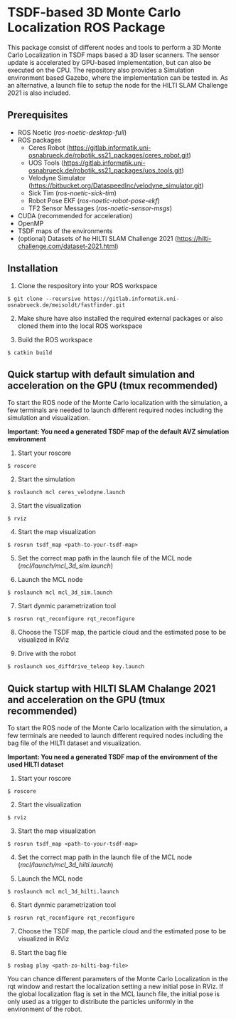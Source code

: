 # TSDF-based 3D Monte Carlo Localization ROS Package

This package consist of different nodes and tools to perform a 3D Monte Carlo Localization in TSDF maps based a 3D laser scanners.
The sensor update is accelerated by GPU-based implementation, but can also be executed on the CPU.
The repository also provides a Simulation environment based Gazebo, where the implementation can be tested in.
As an alternative, a launch file to setup the node for the HILTI SLAM Challenge 2021 is also included. 

## Prerequisites
* ROS Noetic (*ros-noetic-desktop-full*)
* ROS packages
  * Ceres Robot (https://gitlab.informatik.uni-osnabrueck.de/robotik_ss21_packages/ceres_robot.git)
  * UOS Tools (https://gitlab.informatik.uni-osnabrueck.de/robotik_ss21_packages/uos_tools.git)
  * Velodyne Simulator (https://bitbucket.org/DataspeedInc/velodyne_simulator.git)
  * Sick Tim (*ros-noetic-sick-tim*)
  * Robot Pose EKF (*ros-noetic-robot-pose-ekf*)
  * TF2 Sensor Messages (*ros-noetic-sensor-msgs*)
* CUDA (recommended for acceleration)
* OpenMP
* TSDF maps of the environments
* (optional) Datasets of he HILTI SLAM Challenge 2021 (https://hilti-challenge.com/dataset-2021.html) 

## Installation

1. Clone the respository into your ROS workspace
```console
$ git clone --recursive https://gitlab.informatik.uni-osnabrueck.de/meisoldt/fastfinder.git
```
2. Make shure have also installed the required external packages or also cloned them into the local ROS workspace

3. Build the ROS workspace
```console
$ catkin build
```

## Quick startup with default simulation and acceleration on the GPU (tmux recommended)

To start the ROS node of the Monte Carlo localization with the simulation, a few terminals are needed to launch different required nodes including the simulation and visualization.

**Important: You need a generated TSDF map of the default AVZ simulation environment**

1. Start your roscore
```console
$ roscore
```

2. Start the simulation
```console
$ roslaunch mcl ceres_velodyne.launch
```

3. Start the visualization
```console
$ rviz
```

4. Start the map visualization
```console
$ rosrun tsdf_map <path-to-your-tsdf-map>
```

5. Set the correct map path in the launch file of the MCL node (*mcl/launch/mcl_3d_sim.launch*)

6. Launch the MCL node
  ```console
  $ roslaunch mcl mcl_3d_sim.launch
  ```
7. Start dynmic parametrization tool 
```console
$ rosrun rqt_reconfigure rqt_reconfigure
```

8. Choose the TSDF map, the particle cloud and the estimated pose to be visualized in RViz

9. Drive with the robot
```console
$ roslaunch uos_diffdrive_teleop key.launch
```

## Quick startup with HILTI SLAM Chalange 2021 and acceleration on the GPU (tmux recommended)

To start the ROS node of the Monte Carlo localization with the simulation, a few terminals are needed to launch different required nodes including the bag file of the HILTI dataset and visualization.

**Important: You need a generated TSDF map of the environment of the used HILTI dataset**

1. Start your roscore
```console
$ roscore
```

2. Start the visualization
```console
$ rviz
```

3. Start the map visualization
```console
$ rosrun tsdf_map <path-to-your-tsdf-map>
```

4. Set the correct map path in the launch file of the MCL node (*mcl/launch/mcl_3d_hilti.launch*)

5. Launch the MCL node
  ```console
  $ roslaunch mcl mcl_3d_hilti.launch
  ```
6. Start dynmic parametrization tool 
```console
$ rosrun rqt_reconfigure rqt_reconfigure
```

7. Choose the TSDF map, the particle cloud and the estimated pose to be visualized in RViz

8. Start the bag file
```console
$ rosbag play <path-zo-hilti-bag-file>
```

You can chance different parameters of the Monte Carlo Localization in the rqt window and restart the localization setting a new initial pose in RViz. If the global localization flag is set in the MCL launch file, the initial pose is only used as a trigger to distribute the particles uniformly in the environment of the robot.